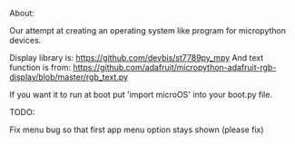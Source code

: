 
                                         
                                         
About:

Our attempt at creating an operating system like program for micropython devices.

Display library is: https://github.com/devbis/st7789py_mpy
And text function is from: https://github.com/adafruit/micropython-adafruit-rgb-display/blob/master/rgb_text.py

If you want it to run at boot put 'import microOS' into your boot.py file.

TODO:

Fix menu bug so that first app menu option stays shown (please fix)
